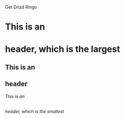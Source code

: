 Get Drizd  Ringo
# This is an <h1> header, which is the largest
## This is an <h2> header
###### This is an <h6> header, which is the smallest
